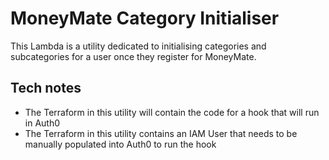 # MoneyMate Category Initialiser

This Lambda is a utility dedicated to initialising categories and subcategories for a user once they register for MoneyMate.

## Tech notes
- The Terraform in this utility will contain the code for a hook that will run in Auth0
- The Terraform in this utility contains an IAM User that needs to be manually populated into Auth0 to run the hook